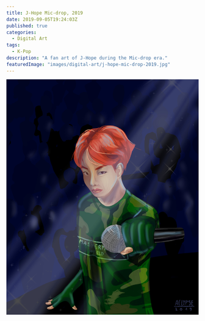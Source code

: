 ```yaml
---
title: J-Hope Mic-drop, 2019
date: 2019-09-05T19:24:03Z
published: true
categories:
  - Digital Art
tags:
  - K-Pop
description: "A fan art of J-Hope during the Mic-drop era."
featuredImage: "images/digital-art/j-hope-mic-drop-2019.jpg"
---
```


![J-Hope Mic-drop](images/digital-art/j-hope-mic-drop-2019.jpg)

